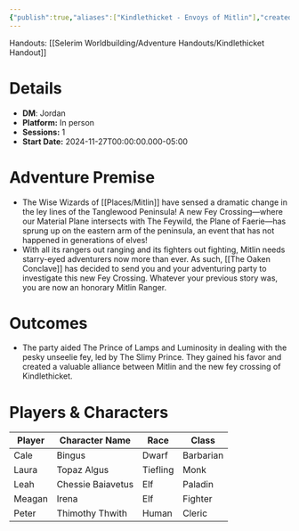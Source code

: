 ```yaml
---
{"publish":true,"aliases":["Kindlethicket - Envoys of Mitlin"],"created":"2025-07-25T14:10:28.000-04:00","modified":"2025-10-22T09:33:33.595-04:00","published":"2025-10-22T09:33:33.595-04:00","cssclasses":"","DM":"Jordan","Players":["Cale","Laura","Leah","Meagan","Peter"],"Platform":"In person","Sessions":1,"Start Date":"2024-11-27","Authors":["Jordan"]}
---
```


Handouts:
[[Selerim Worldbuilding/Adventure Handouts/Kindlethicket Handout]]

# Details 
- **DM**: Jordan
- **Platform:** In person
- **Sessions:** 1
- **Start Date:** 2024-11-27T00:00:00.000-05:00

# Adventure Premise
- The Wise Wizards of [[Places/Mitlin]] have sensed a dramatic change in the ley lines of the Tanglewood Peninsula! A new Fey Crossing—where our Material Plane intersects with The Feywild, the Plane of Faerie—has sprung up on the eastern arm of the peninsula, an event that has not happened in generations of elves!
- With all its rangers out ranging and its fighters out fighting, Mitlin needs starry-eyed adventurers now more than ever. As such, [[The Oaken Conclave]] has decided to send you and your adventuring party to investigate this new Fey Crossing. Whatever your previous story was, you are now an honorary Mitlin Ranger.

# Outcomes
- The party aided The Prince of Lamps and Luminosity in dealing with the pesky unseelie fey, led by The Slimy Prince. They gained his favor and created a valuable alliance between Mitlin and the new fey crossing of Kindlethicket.

# Players & Characters
| Player | Character Name | Race | Class |
|---|---|---|---|
| Cale | Bingus | Dwarf | Barbarian |
| Laura | Topaz Algus | Tiefling | Monk |
| Leah | Chessie Baiavetus | Elf | Paladin |
| Meagan | Irena | Elf | Fighter |
| Peter | Thimothy Thwith | Human | Cleric |
